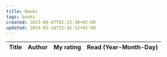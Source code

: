 ```yaml
---
title: Books
tags: books
created: 2023-09-07T01:33:30+02:00
updated: 2024-03-14T22:42:12+01:00
---
```


| Title | Author | My rating | Read (Year-Month-Day) |
| ----- | ------ | --------- | ---- |